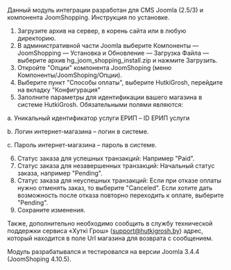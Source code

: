 Данный модуль интеграции разработан для CMS Joomla (2.5/3) и компонента JoomShopping.
Инструкция по установке.

1. Загрузите архив на сервер, в корень сайта или в любую директорию.
2. В административной части Joomla выберите Компоненты — JoomShopping — Установка и Обновление — Загрузка Файла — выберите архив   hg_joom_shopping_install.zip и нажмите Загрузить.
3. Откройте "Опции" компонента JoomShoping (меню Компоненты/JoomShoping/Опции).
4. Выберите пункт "Способы оплаты", выберите HutkiGrosh, перейдите на вкладку "Конфигурация"
5. Заполните параметры для идентификации вашего магазина в системе HutkiGrosh. Обязательными полями являются:

  a. Уникальный идентификатор услуги ЕРИП – ID ЕРИП услуги

  b. Логин интернет-магазина – логин в системе.

  c. Пароль интернет-магазина – пароль в системе.
  
6. Статус заказа для успешных транзакций: Например "Paid".
7. Статус заказа для незавершенных транзакций: Начальный статус заказа, например "Pending".
8. Статус заказа для неуспешных транзакций: Если при отказе оплаты нужно отменять заказ, то выберите "Canceled". Если хотите 			 дать возможность после отказа повторно переходить к оплате, выберите "Pending".
9. Сохраните изменения.

Также, дополнительно необходимо сообщить в службу технической поддержки сервиса «Хуткi Грош» (support@hutkigrosh.by) адрес, который находится в поле Url магазина для возврата с сообщением.

Модуль разрабатывалcя и тестировался на версии Joomla 3.4.4 (JoomShoping 4.10.5).
  
